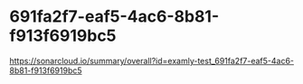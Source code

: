 # 691fa2f7-eaf5-4ac6-8b81-f913f6919bc5
https://sonarcloud.io/summary/overall?id=examly-test_691fa2f7-eaf5-4ac6-8b81-f913f6919bc5
